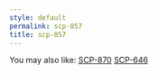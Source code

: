 ```yaml
---
style: default
permalink: scp-057
title: scp-057
---
```

You may also like:
[SCP-870](http://scp-wiki.net/scp-870)
[SCP-646](http://scp-wiki.net/scp-646)
